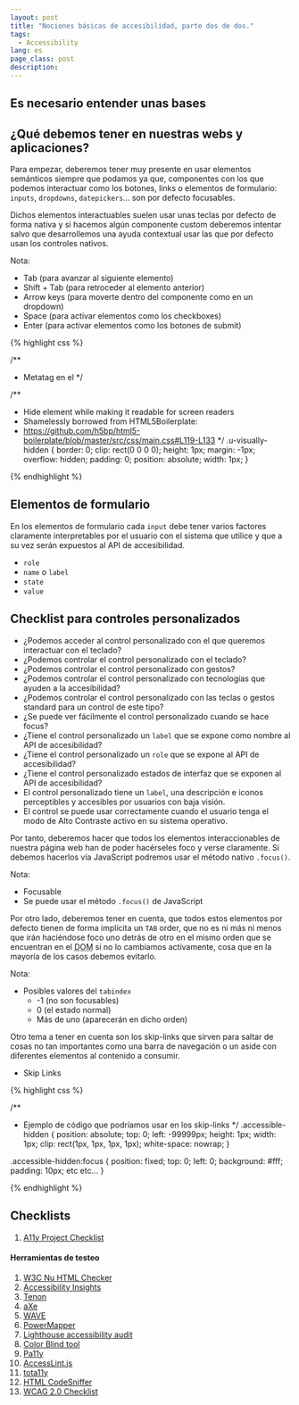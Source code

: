 ```yaml
---
layout: post
title: "Nociones básicas de accesibilidad, parte dos de dos."
tags:
  - Accessibility
lang: es
page_class: post
description:
---
```


## Es necesario entender unas bases

##  ¿Qué debemos tener en nuestras webs y aplicaciones?

Para empezar, deberemos tener muy presente en usar elementos semánticos siempre que podamos ya que, componentes con los que podemos interactuar como los botones, links o elementos de formulario: `inputs`, `dropdowns`, `datepickers`… son por defecto focusables.

Dichos elementos interactuables suelen usar unas teclas por defecto de forma nativa y si hacemos algún componente custom deberemos intentar salvo que desarrollemos una ayuda contextual usar las que por defecto usan los controles nativos.

Nota:

  +	Tab (para avanzar al siguiente elemento)
  +	Shift + Tab (para retroceder al elemento anterior)
  +	Arrow keys (para moverte dentro del componente como en un dropdown)
  +	Space (para activar elementos como los checkboxes)
  +	Enter (para activar elementos como los botones de submit)

{% highlight css %}

/**
* Metatag en el <head></head>
*/
<meta name="viewport" content="width=device-width, initial-scale=1">

/**
* Hide element while making it readable for screen readers
* Shamelessly borrowed from HTML5Boilerplate:
* https://github.com/h5bp/html5-boilerplate/blob/master/src/css/main.css#L119-L133
*/
.u-visually-hidden {
    border: 0;
    clip: rect(0 0 0 0);
    height: 1px;
    margin: -1px;
    overflow: hidden;
    padding: 0;
    position: absolute;
    width: 1px;
}

{% endhighlight %}

## Elementos de formulario

En los elementos de formulario cada `input` debe tener varios factores claramente interpretables por el usuario con el sistema que utilice y que a su vez serán expuestos al API de accesibilidad.

  + `role`
  + `name` o `label`
  + `state`
  + `value`

## Checklist para controles personalizados

  +	¿Podemos acceder al control personalizado con el que queremos interactuar con el teclado?
  +	¿Podemos controlar el control personalizado con el teclado?
  +	¿Podemos controlar el control personalizado con gestos?
  +	¿Podemos controlar el control personalizado con tecnologías que ayuden a la accesibilidad?
  +	¿Podemos controlar el control personalizado con las teclas o gestos standard para un control de este tipo?
  +	¿Se puede ver fácilmente el control personalizado cuando se hace focus?
  +	¿Tiene el control personalizado un `label` que se expone como nombre al API de accesibilidad?
  +	¿Tiene el control personalizado un `role` que se expone al API de accesibilidad?
  +	¿Tiene el control personalizado estados de interfaz que se exponen al API de accesibilidad?
  +	El control personalizado tiene un `label`, una descripción e iconos perceptibles y accesibles por usuarios con baja visión.
  +	El control se puede usar correctamente cuando el usuario tenga el modo de Alto Contraste activo en su sistema operativo.

Por tanto, deberemos hacer que todos los elementos interaccionables de nuestra página web han de poder hacérseles foco y verse claramente. Si debemos hacerlos vía JavaScript podremos usar el método nativo `.focus()`.

Nota:

  +	Focusable
  +	Se puede usar el método `.focus()` de JavaScript

Por otro lado, deberemos tener en cuenta, que todos estos elementos por defecto tienen de forma implícita un `TAB` order, que no es ni más ni menos que irán haciéndose foco uno detrás de otro en el mismo orden que se encuentran en el <abbr title="Document Object Model">DOM</abbr> si no lo cambiamos activamente, cosa que en la mayoría de los casos debemos evitarlo.

Nota:

  +	Posibles valores del `tabindex`
    + -1 (no son focusables)
    + 0 (el estado normal)
    + Más de uno (aparecerán en dicho orden)

Otro tema a tener en cuenta son los skip-links que sirven para saltar de cosas no tan importantes como una barra de navegación o un aside con diferentes elementos al contenido a consumir.

  + <a class="link link--special" src="https://webaim.org/techniques/skipnav/" target="_blank" rel="noopener noreferrer">Skip Links</a>


{% highlight css %}

/**
* Ejemplo de código que podríamos usar en los skip-links
*/
.accessible-hidden {
  position: absolute;
  top: 0;
  left: -99999px;
  height: 1px;
  width: 1px;
  clip: rect(1px, 1px, 1px, 1px);
  white-space: nowrap;
}

.accessible-hidden:focus {
  position: fixed;
  top: 0;
  left: 0;
  background: #fff;
  padding: 10px;
  etc etc...
}

{% endhighlight %}

## Checklists

  1. <a class="link link--special" href="https://a11yproject.com/checklist/" target="_blank" rel="noopener noreferrer">A11y Project Checklist</a>

<div class="related">
  <h4 class="related__title">Herramientas de testeo</h4>
  <ol class="related__list">
    <li><a class="link link--special" href="https://validator.w3.org/nu/" target="_blank" rel="noopener noreferrer">W3C Nu HTML Checker</a></li>
    <li><a class="link link--special" href="https://accessibilityinsights.io/en/" target="_blank" rel="noopener noreferrer">Accessibility Insights</a></li>
    <li><a class="link link--special" href="https://www.tenon.io/" target="_blank" rel="noopener noreferrer">Tenon</a></li>
    <li><a class="link link--special" href="https://www.deque.com/axe/" target="_blank" rel="noopener noreferrer">aXe</a></li>
    <li><a class="link link--special" href="https://wave.webaim.org/extension/" target="_blank" rel="noopener noreferrer">WAVE</a></li>
    <li><a class="link link--special" href="https://www.powermapper.com/products/sortsite/checks/accessibility-checks/" target="_blank" rel="noopener noreferrer">PowerMapper</a></li>
    <li><a class="link link--special" href="https://developers.google.com/web/tools/lighthouse/" target="_blank" rel="noopener noreferrer">Lighthouse accessibility audit</a></li>
    <li><a class="link link--special" href="https://www.toptal.com/designers/colorfilter/" target="_blank" rel="noopener noreferrer">Color Blind tool</a></li>
    <li><a class="link link--special" href="http://pa11y.org/" target="_blank" rel="noopener noreferrer">Pa11y</a></li>
    <li><a class="link link--special" href="https://github.com/AccessLint/accesslint.js" target="_blank" rel="noopener noreferrer">AccessLint.js</a></li>
    <li><a class="link link--special" href="http://khan.github.io/tota11y/" target="_blank" rel="noopener noreferrer">tota11y</a></li>
    <li><a class="link link--special" href="http://squizlabs.github.io/HTML_CodeSniffer/" target="_blank" rel="noopener noreferrer">HTML CodeSniffer</a></li>
    <li><a class="link link--special" href="https://www.w3.org/TR/2006/WD-WCAG20-20060427/appendixB.html" target="_blank" rel="noopener noreferrer">WCAG 2.0 Checklist</a></li>
</ol>
</div>
